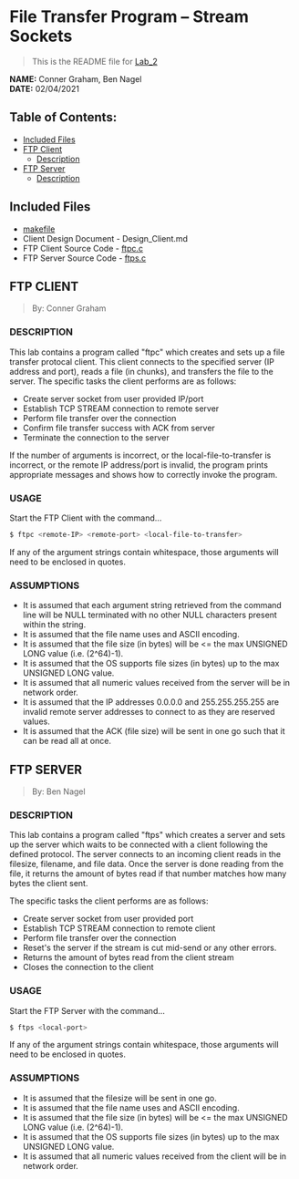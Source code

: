 # File Transfer Program – Stream Sockets
> This is the README file for [Lab_2](https://osu.instructure.com/courses/97443/files/27903220/download?download_frd=1)

**NAME:** Conner Graham, Ben Nagel  
**DATE:** 02/04/2021

## Table of Contents:
- [Included Files](#included-files)
- [FTP Client](#ftp-client)
  - [Description](#description-client)
- [FTP Server](#ftp-server)
  - [Description](#description-server)

## Included Files
- [makefile](https://github.com/CSE-5462-Spring-2021/assignment-2-conner-n-ben/blob/main/makefile)
- Client Design Document - Design_Client.md
- FTP Client Source Code - [ftpc.c](https://github.com/CSE-5462-Spring-2021/assignment-2-conner-n-ben/blob/main/ftpc.c)
- FTP Server Source Code - [ftps.c](https://github.com/CSE-5462-Spring-2021/assignment-2-conner-n-ben/blob/main/ftps.c)

## FTP CLIENT
> By: Conner Graham

### DESCRIPTION <a name="description-client"></a>
This lab contains a program called "ftpc" which creates
and sets up a file transfer protocal client. This client
connects to the specified server (IP address and port),
reads a file (in chunks), and transfers the file to the
server. The specific tasks the client performs are as
follows:
- Create server socket from user provided IP/port
- Establish TCP STREAM connection to remote server
- Perform file transfer over the connection
- Confirm file transfer success with ACK from server
- Terminate the connection to the server

If the number of arguments is incorrect, or the
local-file-to-transfer is incorrect, or the remote IP
address/port is invalid, the program prints appropriate
messages and shows how to correctly invoke the program. 

### USAGE
Start the FTP Client with the command...
```sh
$ ftpc <remote-IP> <remote-port> <local-file-to-transfer>
```

If any of the argument strings contain whitespace, those
arguments will need to be enclosed in quotes.

### ASSUMPTIONS
- It is assumed that each argument string retrieved from
  the command line will be NULL terminated with no other
  NULL characters present within the string.
- It is assumed that the file name uses and ASCII
  encoding.
- It is assumed that the file size (in bytes) will be <=
  the max UNSIGNED LONG value (i.e. (2^64)-1).
- It is assumed that the OS supports file sizes (in
  bytes) up to the max UNSIGNED LONG value.
- It is assumed that all numeric values received from the
  server will be in network order.
- It is assumed that the IP addresses 0.0.0.0 and
  255.255.255.255 are invalid remote server addresses to
  connect to as they are reserved values.
- It is assumed that the ACK (file size) will be sent in
  one go such that it can be read all at once.

## FTP SERVER
> By: Ben Nagel

### DESCRIPTION <a name="description-server"></a>
This lab contains a program called "ftps" which creates a server 
and sets up the server which waits to be connected with a client 
following the defined protocol. The server connects to an incoming client
reads in the filesize, filename, and file data. Once the server is done reading
from the file, it returns the amount of bytes read if that number matches 
how many bytes the client sent.

The specific tasks the client performs are as
follows:
- Create server socket from user provided port
- Establish TCP STREAM connection to remote client
- Perform file transfer over the connection
- Reset's the server if the stream is cut mid-send or any other errors.
- Returns the amount of bytes read from the client stream
- Closes the connection to the client 

### USAGE
Start the FTP Server with the command...
```sh
$ ftps <local-port>
```

If any of the argument strings contain whitespace, those
arguments will need to be enclosed in quotes.

### ASSUMPTIONS
- It is assumed that the filesize will be sent in one go.
- It is assumed that the file name uses and ASCII
  encoding.
- It is assumed that the file size (in bytes) will be <=
  the max UNSIGNED LONG value (i.e. (2^64)-1).
- It is assumed that the OS supports file sizes (in
  bytes) up to the max UNSIGNED LONG value.
- It is assumed that all numeric values received from the
  client will be in network order.
